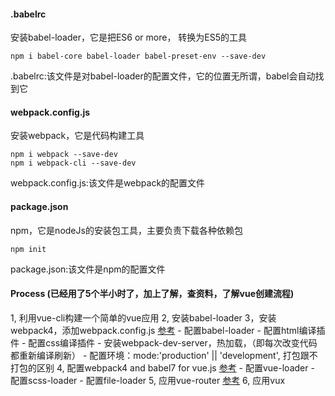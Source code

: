 #### .babelrc
安装babel-loader，它是把ES6 or more， 转换为ES5的工具
```
npm i babel-core babel-loader babel-preset-env --save-dev
```
.babelrc:该文件是对babel-loader的配置文件，它的位置无所谓，babel会自动找到它

#### webpack.config.js
安装webpack，它是代码构建工具
```
npm i webpack --save-dev
npm i webpack-cli --save-dev
```
webpack.config.js:该文件是webpack的配置文件

#### package.json
npm，它是nodeJs的安装包工具，主要负责下载各种依赖包
```
npm init
```
package.json:该文件是npm的配置文件



#### Process (已经用了5个半小时了，加上了解，查资料，了解vue创建流程)
1, 利用vue-cli构建一个简单的vue应用
2, 安装babel-loader
3，安装webpack4，添加webpack.config.js [参考](https://www.valentinog.com/blog/webpack-4-tutorial/)
    - 配置babel-loader
    - 配置html编译插件
    - 配置css编译插件
    - 安装webpack-dev-server，热加载，（即每次改变代码都重新编译刷新）
    - 配置环境：mode:'production' || 'development', 打包跟不打包的区别
4, 配置webpack4 and babel7 for vue.js [参考](https://markus.oberlehner.net/blog/setting-up-a-vue-project-with-webpack-4-and-babel-7/)
    - 配置vue-loader
    - 配置scss-loader
    - 配置file-loader
5, 应用vue-router [参考](https://scotch.io/tutorials/getting-started-with-vue-router)
6, 应用vux
